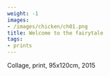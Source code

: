 ```yaml
---
weight: -1
images:
- /images/chicken/ch01.png
title: Welcome to the fairytale
tags:
- prints
---
```

Collage, print, 95x120cm, 2015
